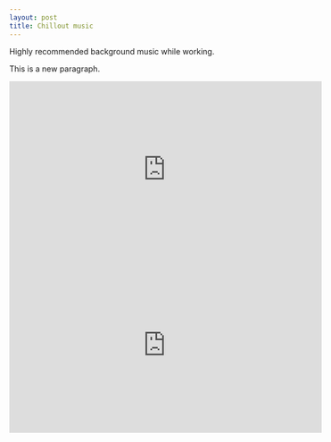 ```yaml
---
layout: post
title: Chillout music
---
```

Highly recommended background music while working.

This is a new paragraph.

<iframe width="560" height="315" src="https://www.youtube.com/embed/Z8Y1MalRrDc" frameborder="0" allowfullscreen></iframe>

<iframe width="560" height="315" src="https://www.youtube.com/embed/lh4brL7PC2E" frameborder="0" allowfullscreen></iframe>
